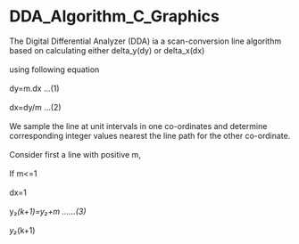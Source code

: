 # DDA_Algorithm_C_Graphics
The Digital Differential Analyzer (DDA) ia a scan-conversion line algorithm based on calculating either delta_y(dy) or delta_x(dx)<br><br>
using following equation<br><br>
dy=m.dx      ...(1)<br><br>
dx=dy/m      ...(2)<br><br>
We sample the line at unit intervals in one co-ordinates and determine corresponding integer values nearest the line path for the other co-ordinate.<br><br>
Consider first a line with positive m,<br><br>
If m<=1<br><br>
dx=1<br><br>
y&#x2082;_(k+1)=y&#x2082;+m   ......(3)<br><br>
y&#x2082;_(k+1)
